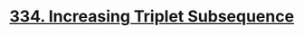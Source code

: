 # [334. Increasing Triplet Subsequence](https://leetcode.com/problems/increasing-triplet-subsequence/)

